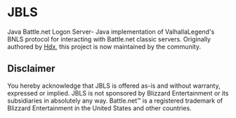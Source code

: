 # JBLS
Java Battle.net Logon Server- Java implementation of ValhallaLegend's BNLS protocol for interacting with Battle.net classic servers. Originally authored by [Hdx](https://github.com/LexManos/JBLS), this project is now maintained by the community.

## Disclaimer
You hereby acknowledge that JBLS is offered as-is and without warranty,
expressed or implied. JBLS is not sponsored by Blizzard Entertainment or its
subsidiaries in absolutely any way. Battle.net&trade; is a registered trademark
of Blizzard Entertainment in the United States and other countries.
